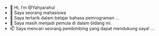 - 👋 Hi, I’m @Yahyarahul
- 👀 Saya seorang mahasiswa
- 🌱 Saya tertarik dalam belajar bahasa pemrograman ...
- 💞️ Saya masih menjadi pemula di dalam bidang ini.
- 📫 Saya mencari seorang pembimbing yang dapat mendukung saya! ...

<!---
Yahyarahul/Yahyarahul is a ✨ special ✨ repository because its `README.md` (this file) appears on your GitHub profile.
You can click the Preview link to take a look at your changes.
--->
